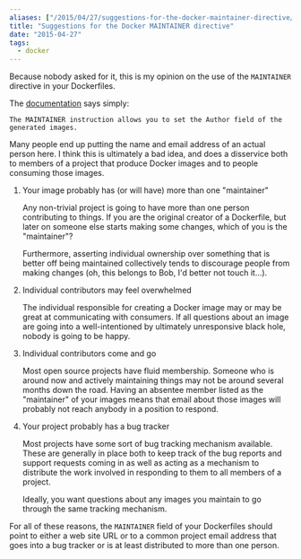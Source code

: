 ```yaml
---
aliases: ["/2015/04/27/suggestions-for-the-docker-maintainer-directive/"]
title: "Suggestions for the Docker MAINTAINER directive"
date: "2015-04-27"
tags:
  - docker
---
```


Because nobody asked for it, this is my opinion on the use of the
`MAINTAINER` directive in your Dockerfiles.

The [documentation][] says simply:

    The MAINTAINER instruction allows you to set the Author field of the generated images.

[documentation]: https://docs.docker.com/reference/builder/#maintainer

Many people end up putting the name and email address of an actual
person here.  I think this is ultimately a bad idea, and does a
disservice both to members of a project that produce Docker images and
to people consuming those images.

1. Your image probably has (or will have) more than one "maintainer"

    Any non-trivial project is going to have more than one person
    contributing to things.  If you are the original creator of a
    Dockerfile, but later on someone else starts making some changes,
    which of you is the "maintainer"?

    Furthermore, asserting individual ownership over something that is
    better off being maintained collectively tends to discourage
    people from making changes (oh, this belongs to Bob, I'd better not
    touch it...).

1. Individual contributors may feel overwhelmed

    The individual responsible for creating a Docker image may or may be
    great at communicating with consumers.  If all questions about an
    image are going into a well-intentioned by ultimately unresponsive
    black hole, nobody is going to be happy.

1. Individual contributors come and go

    Most open source projects have fluid membership.  Someone who is
    around now and actively maintaining things may not be around several
    months down the road.  Having an absentee member listed as the
    "maintainer" of your images means that email about those images will
    probably not reach anybody in a position to respond.

1. Your project probably has a bug tracker

    Most projects have some sort of bug tracking mechanism available.
    These are generally in place both to keep track of the bug reports
    and support requests coming in as well as acting as a mechanism to
    distribute the work involved in responding to them to all members of
    a project.

    Ideally, you want questions about any images you maintain to go
    through the same tracking mechanism.

For all of these reasons, the `MAINTAINER` field of your Dockerfiles
should point to either a web site URL or to a common project email
address that goes into a bug tracker or is at least distributed to
more than one person.

